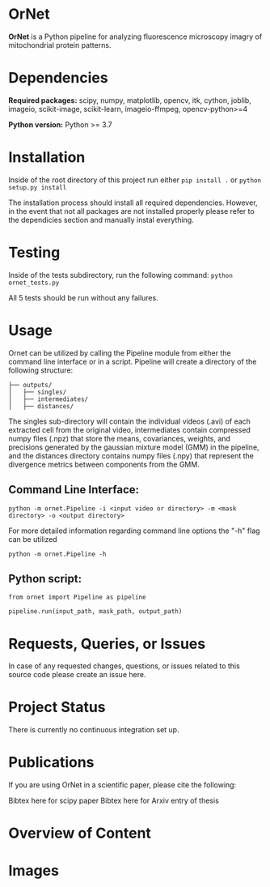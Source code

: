 # OrNet
**OrNet** is a Python pipeline for analyzing fluorescence microscopy imagry of mitochondrial protein patterns.

# Dependencies
**Required packages:** scipy, numpy, matplotlib, opencv, itk, cython,
joblib, imageio, scikit-image, scikit-learn, imageio-ffmpeg,
opencv-python>=4

**Python version:**
Python >= 3.7

# Installation
Inside of the root directory of this project run either
`pip install .` or `python setup.py install`

The installation process should install all required dependencies.
However, in the event that not all packages are not installed properly
please refer to the dependicies section and manually instal everything.

# Testing
Inside of the tests subdirectory, run the following command:
`python ornet_tests.py`

All 5 tests should be run without any failures.

# Usage
Ornet can be utilized by calling the Pipeline module from either the command line interface or in a script.
Pipeline will create a directory of the following structure:

```
├── outputs/
│   ├── singles/
│   ├── intermediates/
│   ├── distances/
```

The singles sub-directory will contain the individual videos (.avi) of each extracted cell from the original video, 
intermediates contain compressed numpy files (.npz) that store the means, covariances, weights, and precisions
generated by the gaussian mixture model (GMM) in the pipeline, and the distances directory contains numpy files (.npy)
that represent the divergence metrics between components from the GMM.

## Command Line Interface:
`python -m ornet.Pipeline -i <input video or directory> -m <mask directory> -o <output directory>`

For more detailed information regarding command line options the "-h" flag can be utilized

`python -m ornet.Pipeline -h`

## Python script:
```
from ornet import Pipeline as pipeline

pipeline.run(input_path, mask_path, output_path)
```

# Requests, Queries, or Issues
In case of any requested changes, questions, or issues related to this source code please create an issue here.

# Project Status
There is currently no continuous integration set up.

# Publications
If you are using OrNet in a scientific paper, please cite the following:

Bibtex here for scipy paper
Bibtex here for Arxiv entry of thesis

# Overview of Content

# Images
